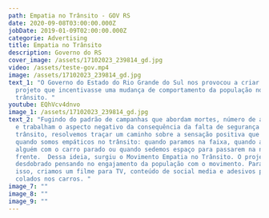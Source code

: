 ```yaml
---
path: Empatia no Trânsito - GOV RS
date: 2020-09-08T03:00:00.000Z
jobDate: 2019-01-09T02:00:00.000Z
categorie: Advertising
title: Empatia no Trânsito
description: Governo do RS
cover_image: /assets/17102023_239814_gd.jpg
video: /assets/teste-gov.mp4
image: /assets/17102023_239814_gd.jpg
text_1: "O Governo do Estado do Rio Grande do Sul nos provocou a criar um
  projeto que incentivasse uma mudança de comportamento da população no
  trânsito. "
youtube: EQhVcv4dnvo
image_1: /assets/17102023_239814_gd.jpg
text_2: "Fugindo do padrão de campanhas que abordam mortes, número de acidentes
  e trabalham o aspecto negativo da consequência da falta de segurança no
  trânsito, resolvemos traçar um caminho sobre a sensação positiva que sentimos
  quando somos empáticos no trânsito: quando paramos na faixa, quando ajudamos
  alguém com o carro parado ou quando sedemos espaço para passarem na nossa
  frente.  Dessa ideia, surgiu o Movimento Empatia no Trânsito. O projeto foi
  desdobrado pensando no engajamento da população com o movimento. Para alcançar
  isso, criamos um filme para TV, conteúdo de social media e adesivos para serem
  colados nos carros. "
image_7: ""
image_8: ""
image_9: ""
---
```

